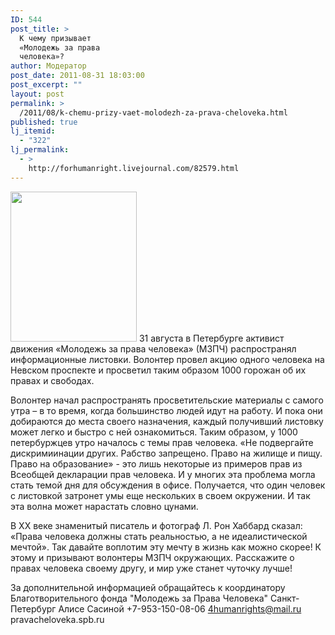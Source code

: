 ```yaml
---
ID: 544
post_title: >
  К чему призывает
  «Молодежь за права
  человека»?
author: Модератор
post_date: 2011-08-31 18:03:00
post_excerpt: ""
layout: post
permalink: >
  /2011/08/k-chemu-prizy-vaet-molodezh-za-prava-cheloveka.html
published: true
lj_itemid:
  - "322"
lj_permalink:
  - >
    http://forhumanright.livejournal.com/82579.html
---
```

<a href="http://pics.livejournal.com/forhumanright/pic/00008r2h/"><img src="http://pics.livejournal.com/forhumanright/pic/00008r2h" width="202" height="240" border='0'/></a> 31 августа в Петербурге активист движения «Молодежь за права человека» (МЗПЧ) распространял информационные листовки. Волонтер провел акцию одного человека на Невском проспекте и просветил таким образом 1000 горожан об их правах и свободах.

Волонтер начал распространять просветительские материалы с самого утра – в то время, когда большинство людей идут на работу. И пока они добираются до места своего назначения, каждый получивший листовку может легко и быстро с ней ознакомиться. Таким образом, у 1000 петербуржцев утро началось с темы прав человека. «Не подвергайте дискримиинации других. Рабство запрещено. Право на жилище и пищу. Право на образование» - это лишь некоторые из примеров прав из Всеобщей декларации прав человека. И у многих эта проблема могла стать темой дня для обсуждения в офисе. Получается, что один человек с листовкой затронет умы еще нескольких в своем окружении. И так эта волна может нарастать словно цунами. 

В ХХ веке знаменитый писатель и фотограф Л. Рон Хаббард сказал: «Права человека должны стать реальностью, а не идеалистической мечтой». Так давайте воплотим эту мечту в жизнь как можно скорее! К этому и призывают волонтеры МЗПЧ окружающих. Расскажите о правах человека своему другу, и мир уже станет чуточку лучше!

За дополнительной информацией обращайтесь к координатору 
Благотворительного фонда "Молодежь за Права Человека" Санкт-Петербург 
Алисе Сасиной
+7-953-150-08-06 
4humanrights@mail.ru 
pravacheloveka.spb.ru
